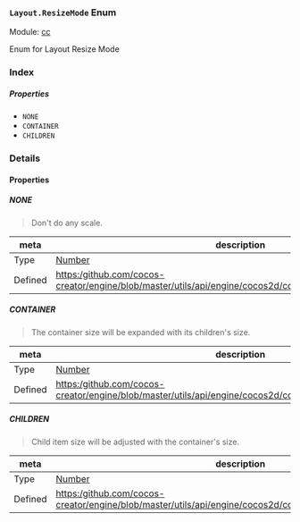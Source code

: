 ### `Layout.ResizeMode` Enum



Module: [cc](../modules/cc.md)




Enum for Layout Resize Mode

### Index

##### Properties

  - `NONE`
  - `CONTAINER`
  - `CHILDREN`

### Details

#### Properties


##### NONE

> Don't do any scale.

| meta | description |
|------|-------------|
| Type | <a href="https://developer.mozilla.org/en/JavaScript/Reference/Global_Objects/Number" class="crosslink external" target="_blank">Number</a> |
| Defined | [https:/github.com/cocos-creator/engine/blob/master/utils/api/engine/cocos2d/core/components/CCLayout.js:69](https:/github.com/cocos-creator/engine/blob/master/utils/api/engine/cocos2d/core/components/CCLayout.js#L69) |



##### CONTAINER

> The container size will be expanded with its children's size.

| meta | description |
|------|-------------|
| Type | <a href="https://developer.mozilla.org/en/JavaScript/Reference/Global_Objects/Number" class="crosslink external" target="_blank">Number</a> |
| Defined | [https:/github.com/cocos-creator/engine/blob/master/utils/api/engine/cocos2d/core/components/CCLayout.js:75](https:/github.com/cocos-creator/engine/blob/master/utils/api/engine/cocos2d/core/components/CCLayout.js#L75) |



##### CHILDREN

> Child item size will be adjusted with the container's size.

| meta | description |
|------|-------------|
| Type | <a href="https://developer.mozilla.org/en/JavaScript/Reference/Global_Objects/Number" class="crosslink external" target="_blank">Number</a> |
| Defined | [https:/github.com/cocos-creator/engine/blob/master/utils/api/engine/cocos2d/core/components/CCLayout.js:81](https:/github.com/cocos-creator/engine/blob/master/utils/api/engine/cocos2d/core/components/CCLayout.js#L81) |


